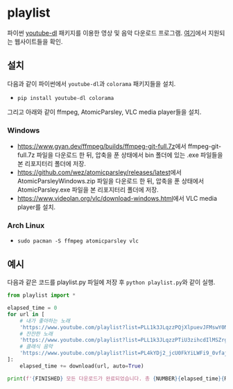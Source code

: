 # playlist

파이썬 [youtube-dl](https://github.com/ytdl-org/youtube-dl) 패키지를 이용한 영상 및 음악 다운로드 프로그램. [여기](https://github.com/ytdl-org/youtube-dl/blob/master/docs/supportedsites.md)에서 지원되는 웹사이트들을 확인.

## 설치

다음과 같이 파이썬에서 `youtube-dl`과 `colorama` 패키지들을 설치.

* `pip install youtube-dl colorama`

그리고 아래와 같이 ffmpeg, AtomicParsley, VLC media player들을 설치.

### Windows

* <https://www.gyan.dev/ffmpeg/builds/ffmpeg-git-full.7z>에서 ffmpeg-git-full.7z 파일을 다운로드 한 뒤, 압축을 푼 상태에서 bin 폴더에 있는 .exe 파일들을 본 리포지터리 폴더에 저장.
* <https://github.com/wez/atomicparsley/releases/latest>에서 AtomicParsleyWindows.zip 파일을 다운로드 한 뒤, 압축을 푼 상태에서 AtomicParsley.exe 파일을 본 리포지터리 폴더에 저장.
* <https://www.videolan.org/vlc/download-windows.html>에서 VLC media player를 설치.

### Arch Linux

* `sudo pacman -S ffmpeg atomicparsley vlc`

## 예시

다음과 같은 코드를 playlist.py 파일에 저장 후 `python playlist.py`와 같이 실행.

```python
from playlist import *

elapsed_time = 0
for url in [
	# 내가 좋아하는 노래
	'https://www.youtube.com/playlist?list=PLL1k3JLqzzPQjXlpuevJFMswY0NjRWdxf',
	# 잔잔한 노래
	'https://www.youtube.com/playlist?list=PLL1k3JLqzzPTiU3zihcdIlMSZrgCCwtw2',
	# 클래식 음악
	'https://www.youtube.com/playlist?list=PL4kYDj2_jcU0FkYiLWFi9_0vfajBFgyPy'
]:
	elapsed_time += download(url, auto=True)

print(f'{FINISHED} 모든 다운로드가 완료되었습니다. 총 {NUMBER}{elapsed_time}{RESET}초가 걸렸습니다.')
```
